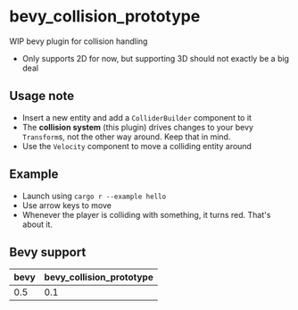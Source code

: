 # bevy_collision_prototype

WIP bevy plugin for collision handling

* Only supports 2D for now, but supporting 3D should not exactly be a big deal

## Usage note 

* Insert a new entity and add a `ColliderBuilder` component to it
* The **collision system** (this plugin) drives changes to your bevy `Transform`s, not the other way around. Keep that in mind. 
* Use the `Velocity` component to move a colliding entity around

## Example

* Launch using `cargo r --example hello`
* Use arrow keys to move
* Whenever the player is colliding with something, it turns red. That's about it.

## Bevy support

|bevy|bevy_collision_prototype|
|---|---|
|0.5|0.1|